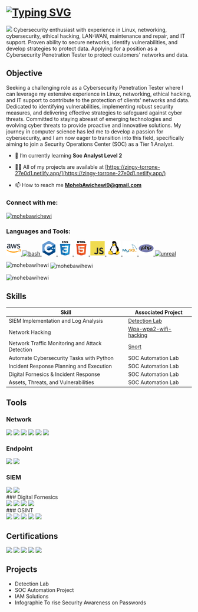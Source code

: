 # [![Typing SVG](https://readme-typing-svg.demolab.com/?lines=Moheb+Awichewi;Cyber+Security+Analyst;Ethical+Hacker)](https://git.io/typing-svg)
<a href="https://www.linkedin.com/in/moheb-awichewi-578914266/"><img src="https://img.shields.io/badge/-LinkedIn-0072b1?&style=for-the-badge&logo=linkedin&logoColor=white" /></a>
Cybersecurity enthusiast with experience in Linux, networking, cybersecurity, ethical hacking, LAN-WAN, maintenance and repair, and IT support. Proven ability to secure networks, identify vulnerabilities, and develop strategies to protect data. Applying for a position as a Cybersecurity Penetration Tester to protect customers' networks and data.

## Objective
Seeking a challenging role as a Cybersecurity Penetration Tester where I can leverage my extensive experience in Linux, networking, ethical hacking, and IT support to contribute to the protection of clients' networks and data. Dedicated to identifying vulnerabilities, implementing robust security measures, and delivering effective strategies to safeguard against cyber threats. Committed to staying abreast of emerging technologies and evolving cyber threats to provide proactive and innovative solutions.
My journey in computer science has led me to develop a passion for cybersecurity, and I am now eager to transition into this field, specifically aiming to join a Security Operations Center (SOC) as a Tier 1 Analyst.


- 🌱 I’m currently learning **Soc Analyst Level 2**

- 👨‍💻 All of my projects are available at [https://zingy-torrone-27e0d1.netlify.app/](https://zingy-torrone-27e0d1.netlify.app/)

- 📫 How to reach me **MohebAwichewi9@gmail.com**

<h3 align="left">Connect with me:</h3>
<p align="left">
<a href=https://www.linkedin.com/in/moheb-awichewi-578914266/" target="blank"><img align="center" src="https://raw.githubusercontent.com/rahuldkjain/github-profile-readme-generator/master/src/images/icons/Social/linked-in-alt.svg" alt="mohebawichewi" height="30" width="40" /></a>
</p>

<h3 align="left">Languages and Tools:</h3>
<p align="left"> <a href="https://aws.amazon.com" target="_blank" rel="noreferrer"> <img src="https://raw.githubusercontent.com/devicons/devicon/master/icons/amazonwebservices/amazonwebservices-original-wordmark.svg" alt="aws" width="40" height="40"/> </a> <a href="https://www.gnu.org/software/bash/" target="_blank" rel="noreferrer"> <img src="https://www.vectorlogo.zone/logos/gnu_bash/gnu_bash-icon.svg" alt="bash" width="40" height="40"/> </a> <a href="https://www.w3schools.com/cpp/" target="_blank" rel="noreferrer"> <img src="https://raw.githubusercontent.com/devicons/devicon/master/icons/cplusplus/cplusplus-original.svg" alt="cplusplus" width="40" height="40"/> </a> <a href="https://www.w3schools.com/css/" target="_blank" rel="noreferrer"> <img src="https://raw.githubusercontent.com/devicons/devicon/master/icons/css3/css3-original-wordmark.svg" alt="css3" width="40" height="40"/> </a> <a href="https://www.w3.org/html/" target="_blank" rel="noreferrer"> <img src="https://raw.githubusercontent.com/devicons/devicon/master/icons/html5/html5-original-wordmark.svg" alt="html5" width="40" height="40"/> </a> <a href="https://developer.mozilla.org/en-US/docs/Web/JavaScript" target="_blank" rel="noreferrer"> <img src="https://raw.githubusercontent.com/devicons/devicon/master/icons/javascript/javascript-original.svg" alt="javascript" width="40" height="40"/> </a> <a href="https://www.linux.org/" target="_blank" rel="noreferrer"> <img src="https://raw.githubusercontent.com/devicons/devicon/master/icons/linux/linux-original.svg" alt="linux" width="40" height="40"/> </a> <a href="https://www.mysql.com/" target="_blank" rel="noreferrer"> <img src="https://raw.githubusercontent.com/devicons/devicon/master/icons/mysql/mysql-original-wordmark.svg" alt="mysql" width="40" height="40"/> </a> <a href="https://www.php.net" target="_blank" rel="noreferrer"> <img src="https://raw.githubusercontent.com/devicons/devicon/master/icons/php/php-original.svg" alt="php" width="40" height="40"/> </a> <a href="https://unrealengine.com/" target="_blank" rel="noreferrer"> <img src="https://raw.githubusercontent.com/kenangundogan/fontisto/036b7eca71aab1bef8e6a0518f7329f13ed62f6b/icons/svg/brand/unreal-engine.svg" alt="unreal" width="40" height="40"/> </a> </p>

<p><img align="left" src="https://github-readme-stats.vercel.app/api/top-langs?username=mohebawihewi&show_icons=true&locale=en&layout=compact" alt="mohebawihewi" /></p>

<p>&nbsp;<img align="center" src="https://github-readme-stats.vercel.app/api?username=mohebawihewi&show_icons=true&locale=en" alt="mohebawihewi" /></p>

<p><img align="center" src="https://github-readme-streak-stats.herokuapp.com/?user=mohebawihewi&" alt="mohebawihewi" /></p>

## Skills

| Skill                                         | Associated Project         |
|-----------------------------------------------|----------------------------|
| SIEM Implementation and Log Analysis          | <a href="https://github.com/MohebAwichewi/Detection-lab">Detection Lab</a>|
| Network Hacking | <a href="https://github.com/MohebAwichewi/Wpa-Wpa2-Wifi-Hacking">Wpa-wpa2-wifi-hacking</a>|
| Network Traffic Monitoring and Attack Detection | <a href="https://google.com">Snort</a>|
| Automate Cybersecurity Tasks with Python       | SOC Automation Lab|
| Incident Response Planning and Execution      | SOC Automation Lab|
| Digital Fornesics & Incident Response         | SOC Automation Lab|
| Assets, Threats, and Vulnerabilities | SOC Automation Lab|

## Tools
### Network
<div>
    <img src="https://img.shields.io/badge/-Wireshark-1679A7?&style=for-the-badge&logo=Wireshark&logoColor=white" />
    <img src="https://img.shields.io/badge/-Suricata-EF3B2D?&style=for-the-badge&logo=Suricata&logoColor=white" />
    <img src="https://img.shields.io/badge/-Zeek-777BB4?&style=for-the-badge&logo=Zeek&logoColor=white" />
    <img src="https://img.shields.io/badge/-Snort-FF6600?style=for-the-badge&logo=Snort&logoColor=white"/>
    <img src="https://img.shields.io/badge/-Brim-2F80ED?style=for-the-badge&logo=Brim&logoColor=white"/>
    <img src="https://img.shields.io/badge/-Nmap-2C2D72?style=for-the-badge&logo=nmap&logoColor=white"/>

</div>

### Endpoint
<div>
 <img src="https://img.shields.io/badge/-Sysmon-007ACC?style=for-the-badge&logo=Windows&logoColor=white"/>
 <img src="https://img.shields.io/badge/-osquery-4EAA25?style=for-the-badge&logo=osquery&logoColor=white"/>
</div>

### SIEM
<div>
    <img src="https://img.shields.io/badge/-Splunk-000000?&style=for-the-badge&logo=Splunk&logoColor=white" />
    <img src="https://img.shields.io/badge/-Elastic-005571?&style=for-the-badge&logo=Elastic&logoColor=white" />
</div>
### Digital Fornesics
<div>
    <img src="https://img.shields.io/badge/-Autopsy-007ACC?style=for-the-badge&logo=Autopsy&logoColor=white"/>
    <img src="https://img.shields.io/badge/-Redline-BB0000?style=for-the-badge&logo=fireeye&logoColor=white"/>
    <img src="https://img.shields.io/badge/-KAPE-007ACC?style=for-the-badge&logo=windows&logoColor=white"/>
    <img src="https://img.shields.io/badge/-The%20Hive-FF6600?style=for-the-badge&logo=thehive&logoColor=white"/>
</div>
### OSINT
<div>
<img src="https://img.shields.io/badge/-SpiderFoot-2E8B57?style=for-the-badge&logo=spiderfoot&logoColor=white"/>
<img src="https://img.shields.io/badge/-Maltego-6F4E37?style=for-the-badge&logo=maltego&logoColor=white"/>
<img src="https://img.shields.io/badge/-Recon--ng-FF6600?style=for-the-badge&logo=recon-ng&logoColor=white"/>
<img src="https://img.shields.io/badge/-DNS%20Lookup-007ACC?style=for-the-badge&logo=dns&logoColor=white"/>
<img src="https://img.shields.io/badge/-Shodan-FF0000?style=for-the-badge&logo=shodan&logoColor=white"/>
</div>

## Certifications
<div>
<img src="https://img.shields.io/badge/Google%20Cybersecurity%20Professional%20Certificate-blue"/>
<img src="https://img.shields.io/badge/Cisco%20Junior%20Cyber%20Security%20Analyst-Certification-blue"/>
<img src="https://img.shields.io/badge/Cisco%20Ethical%20Hacker%20Certification-white"/>
<img src="https://img.shields.io/badge/TryHackMe%20Pre--Security%20Certificate-red"/>
<img src="https://img.shields.io/badge/TryHackMe%20SOC%20Analyst%20Level%201-Blue"/>

## Projects
- Detection Lab
- SOC Automation Project
- IAM Solutions
- Infographie To rise Security Awareness on Passwords


